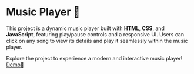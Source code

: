 # Music Player 🎵

This project is a dynamic music player built with **HTML**, **CSS**, and **JavaScript**, featuring play/pause controls and a responsive UI. Users can click on any song to view its details and play it seamlessly within the music player.

Explore the project to experience a modern and interactive music player! [Demo](https://parniankarimian.github.io/Music-Player/)🚀
